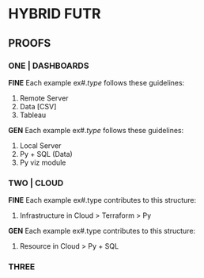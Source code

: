 # HYBRID FUTR

## PROOFS

### ONE | DASHBOARDS

**FINE** 
Each example ex#.*type* follows these guidelines:
1. Remote Server
2. Data [CSV]
3. Tableau

**GEN** 
Each example ex#.*type* follows these guidelines:
1. Local Server
2. Py + SQL (Data)
3. Py viz module

### TWO | CLOUD

**FINE**
Each example ex#.type contributes to  this structure:
1. Infrastructure in Cloud > Terraform > Py

**GEN**
Each example ex#.type contributes to  this structure:
1. Resource in Cloud > Py + SQL

### THREE